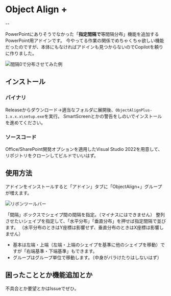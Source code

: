 # Object Align +
--

PowerPointにありそうでなかった「**指定間隔で**等間隔分布」機能を追加するPowerPoint用アドインです。
今やってる作業の関係でめちゃくちゃ欲しい機能だったのですが、本体にもなければアドインも見つからないのでCopilotを頼りに作りました。

![間隔0で分布させてみた例](https://github.com/user-attachments/assets/ccfd3fbe-2cc9-48cd-8e69-3f75d27014e4)

## インストール

### バイナリ
Releaseからダウンロード→適当なフォルダに展開後、``ObjectAlignPlus-1.x.x.x\setup.exe``を実行。
SmartScreenとかの警告をしのいでインストールを進めてください。

### ソースコード
Office/SharePoint開発オプションを適用したVisual Studio 2022を用意して、リポジトリをクローンしてビルドでいいはず。

## 使用方法

アドインをインストールすると「アドイン」タブに「ObjectAlign+」グループが増えます。

![リボンツールバー](https://github.com/user-attachments/assets/0e0e5d34-68f1-4843-899f-ec2dd0aa8bf6)

「間隔」ボックスでシェイプ間の間隔を指定。（マイナスにはできません）
整列させたいシェイプを指定して、「水平分布」「垂直分布」を押せば指定間隔で並びます。
（水平分布のときはY座標は影響せず、垂直分布のときはX座標は影響しません）
- 基本は左端・上端（左端・上端のシェイプを基準に他のシェイプを移動）ですが「右端基準・下端基準」もできます。
- グループはグループ単位で移動します。（中身がバラけたりはしないはず）

## 困ったこととか機能追加とか

不具合とか要望とかはIssueでぜひ。
